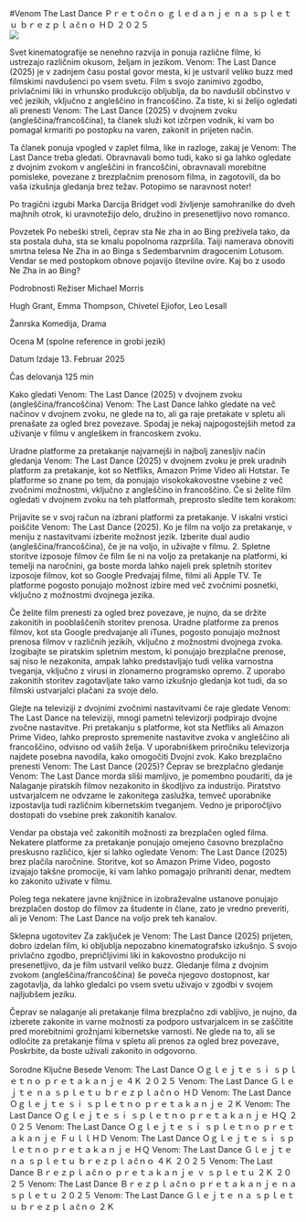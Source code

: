 #Venom The Last Dance Ｐｒｅｔｏčｎｏ ｇｌｅｄａｎｊｅ ｎａ ｓｐｌｅｔｕ ｂｒｅｚｐｌａčｎｏ ＨＤ ２０２５  
[![](https://i.imgur.com/qSNzIqt.png)](https://movie.rssnews.media/PgDAACKri.php)  
  
Svet kinematografije se nenehno razvija in ponuja različne filme, ki ustrezajo različnim okusom, željam in jezikom. Venom: The Last Dance (2025) je v zadnjem času postal govor mesta, ki je ustvaril veliko buzz med filmskimi navdušenci po vsem svetu. Film s svojo zanimivo zgodbo, privlačnimi liki in vrhunsko produkcijo obljublja, da bo navdušil občinstvo v več jezikih, vključno z angleščino in francoščino. Za tiste, ki si želijo ogledati ali prenesti Venom: The Last Dance (2025) v dvojnem zvoku (angleščina/francoščina), ta članek služi kot izčrpen vodnik, ki vam bo pomagal krmariti po postopku na varen, zakonit in prijeten način.

Ta članek ponuja vpogled v zaplet filma, like in razloge, zakaj je Venom: The Last Dance treba gledati. Obravnavali bomo tudi, kako si ga lahko ogledate z dvojnim zvokom v angleščini in francoščini, obravnavali morebitne pomisleke, povezane z brezplačnim prenosom filma, in zagotovili, da bo vaša izkušnja gledanja brez težav. Potopimo se naravnost noter!

Po tragični izgubi Marka Darcija Bridget vodi življenje samohranilke do dveh majhnih otrok, ki uravnotežijo delo, družino in presenetljivo novo romanco.

Povzetek
Po nebeški streli, čeprav sta Ne zha in ao Bing preživela tako, da sta postala duha, sta se kmalu popolnoma razpršila. Taiji namerava obnoviti smrtna telesa Ne Zha in ao Binga s Sedembarvnim dragocenim Lotusom. Vendar se med postopkom obnove pojavijo številne ovire. Kaj bo z usodo Ne Zha in ao Bing?

Podrobnosti
Režiser Michael Morris

Hugh Grant, Emma Thompson, Chivetel Ejiofor, Leo Lesall

Žanrska Komedija, Drama

Ocena M (spolne reference in grobi jezik)

Datum Izdaje 13. Februar 2025

Čas delovanja 125 min

Kako gledati Venom: The Last Dance (2025) v dvojnem zvoku (angleščina/francoščina)
Venom: The Last Dance lahko gledate na več načinov v dvojnem zvoku, ne glede na to, ali ga raje pretakate v spletu ali prenašate za ogled brez povezave. Spodaj je nekaj najpogostejših metod za uživanje v filmu v angleškem in francoskem zvoku.

Uradne platforme za pretakanje najvarnejši in najbolj zanesljiv način gledanja Venom: The Last Dance (2025) v dvojnem zvoku je prek uradnih platform za pretakanje, kot so Netfliks, Amazon Prime Video ali Hotstar. Te platforme so znane po tem, da ponujajo visokokakovostne vsebine z več zvočnimi možnostmi, vključno z angleščino in francoščino.
Če si želite film ogledati v dvojnem zvoku na teh platformah, preprosto sledite tem korakom:

Prijavite se v svoj račun na izbrani platformi za pretakanje. V iskalni vrstici poiščite Venom: The Last Dance (2025). Ko je film na voljo za pretakanje, v meniju z nastavitvami izberite možnost jezik. Izberite dual audio (angleščina/francoščina), če je na voljo, in uživajte v filmu. 2. Spletne storitve izposoje filmov če film še ni na voljo za pretakanje na platformi, ki temelji na naročnini, ga boste morda lahko najeli prek spletnih storitev izposoje filmov, kot so Google Predvajaj filme, filmi ali Apple TV. Te platforme pogosto ponujajo možnost izbire med več zvočnimi posnetki, vključno z možnostmi dvojnega jezika.

Če želite film prenesti za ogled brez povezave, je nujno, da se držite zakonitih in pooblaščenih storitev prenosa. Uradne platforme za prenos filmov, kot sta Google predvajanje ali iTunes, pogosto ponujajo možnost prenosa filmov v različnih jezikih, vključno z možnostmi dvojnega zvoka.
Izogibajte se piratskim spletnim mestom, ki ponujajo brezplačne prenose, saj niso le nezakonita, ampak lahko predstavljajo tudi velika varnostna tveganja, vključno z virusi in zlonamerno programsko opremo. Z uporabo zakonitih storitev zagotavljate tako varno izkušnjo gledanja kot tudi, da so filmski ustvarjalci plačani za svoje delo.

Glejte na televiziji z dvojnimi zvočnimi nastavitvami če raje gledate Venom: The Last Dance na televiziji, mnogi pametni televizorji podpirajo dvojne zvočne nastavitve. Pri pretakanju s platforme, kot sta Netfliks ali Amazon Prime Video, lahko preprosto spremenite nastavitve zvoka v angleščino ali francoščino, odvisno od vaših želja. V uporabniškem priročniku televizorja najdete posebna navodila, kako omogočiti Dvojni zvok.
Kako brezplačno prenesti Venom: The Last Dance (2025)?
Čeprav se brezplačno gledanje Venom: The Last Dance morda sliši mamljivo, je pomembno poudariti, da je Nalaganje piratskih filmov nezakonito in škodljivo za industrijo. Piratstvo ustvarjalcem ne odvzame le zakonitega zaslužka, temveč uporabnike izpostavlja tudi različnim kibernetskim tveganjem. Vedno je priporočljivo dostopati do vsebine prek zakonitih kanalov.

Vendar pa obstaja več zakonitih možnosti za brezplačen ogled filma. Nekatere platforme za pretakanje ponujajo omejeno časovno brezplačno preskusno različico, kjer si lahko ogledate Venom: The Last Dance (2025) brez plačila naročnine. Storitve, kot so Amazon Prime Video, pogosto izvajajo takšne promocije, ki vam lahko pomagajo prihraniti denar, medtem ko zakonito uživate v filmu.

Poleg tega nekatere javne knjižnice in izobraževalne ustanove ponujajo brezplačen dostop do filmov za študente in člane, zato je vredno preveriti, ali je Venom: The Last Dance na voljo prek teh kanalov.

Sklepna ugotovitev
Za zaključek je Venom: The Last Dance (2025) prijeten, dobro izdelan film, ki obljublja nepozabno kinematografsko izkušnjo. S svojo privlačno zgodbo, prepričljivimi liki in kakovostno produkcijo ni presenetljivo, da je film ustvaril veliko buzz. Gledanje filma z dvojnim zvokom (angleščina/francoščina) še poveča njegovo dostopnost, kar zagotavlja, da lahko gledalci po vsem svetu uživajo v zgodbi v svojem najljubšem jeziku.

Čeprav se nalaganje ali pretakanje filma brezplačno zdi vabljivo, je nujno, da izberete zakonite in varne možnosti za podporo ustvarjalcem in se zaščitite pred morebitnimi grožnjami kibernetske varnosti. Ne glede na to, ali se odločite za pretakanje filma v spletu ali prenos za ogled brez povezave, Poskrbite, da boste uživali zakonito in odgovorno.

Sorodne Ključne Besede
Venom: The Last Dance Ｏｇｌｅｊｔｅ ｓｉ ｓｐｌｅｔｎｏ ｐｒｅｔａｋａｎｊｅ ４Ｋ ２０２５
Venom: The Last Dance Ｇｌｅｊｔｅ ｎａ ｓｐｌｅｔｕ ｂｒｅｚｐｌａčｎｏ ＨＤ
Venom: The Last Dance Ｏｇｌｅｊｔｅ ｓｉ ｓｐｌｅｔｎｏ ｐｒｅｔａｋａｎｊｅ ２Ｋ
Venom: The Last Dance Ｏｇｌｅｊｔｅ ｓｉ ｓｐｌｅｔｎｏ ｐｒｅｔａｋａｎｊｅ ＨＱ ２０２５
Venom: The Last Dance Ｏｇｌｅｊｔｅ ｓｉ ｓｐｌｅｔｎｏ ｐｒｅｔａｋａｎｊｅ ＦｕｌｌＨＤ
Venom: The Last Dance Ｏｇｌｅｊｔｅ ｓｉ ｓｐｌｅｔｎｏ ｐｒｅｔａｋａｎｊｅ ＨＱ
Venom: The Last Dance Ｇｌｅｊｔｅ ｎａ ｓｐｌｅｔｕ ｂｒｅｚｐｌａčｎｏ ４Ｋ ２０２５
Venom: The Last Dance Ｂｒｅｚｐｌａčｎｏ ｐｒｅｔａｋａｎｊｅ ｖ ｓｐｌｅｔｕ ２Ｋ ２０２５
Venom: The Last Dance Ｂｒｅｚｐｌａčｎｏ ｐｒｅｔａｋａｎｊｅ ｎａ ｓｐｌｅｔｕ ２０２５
Venom: The Last Dance Ｇｌｅｊｔｅ ｎａ ｓｐｌｅｔｕ ｂｒｅｚｐｌａčｎｏ ２Ｋ
